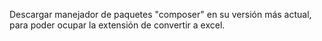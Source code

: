 Descargar manejador de paquetes "composer" en su versión más actual, para poder ocupar la extensión de convertir a excel.